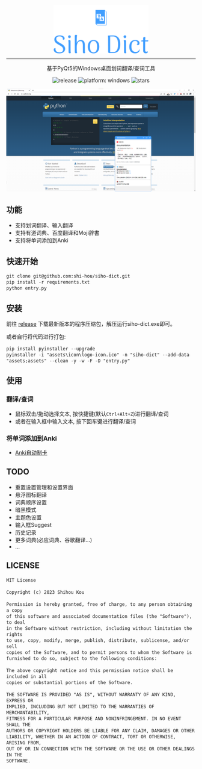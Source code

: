 <p align="center">
  <img width="50%" align="center" src="assets/icon/logo.png" alt="logo">
</p>

---

<p align="center">
  基于PyQt5的Windows桌面划词翻译/查词工具
</p>
<p align="center">
    <a style="text-decoration:none" href="https://github.com/shi-hou/siho-dict/releases">
        <img src="https://img.shields.io/github/v/release/shi-hou/siho-dict?color=%23409EFF" alt="release">
    </a>
    <a style="text-decoration:none">
        <img src="https://img.shields.io/badge/platform-windows-lightgrey" alt="platform: windows">
    </a>
    <a style="text-decoration:none">
        <img src="https://img.shields.io/github/stars/shi-hou/siho-dict?style=social" alt="stars">
    </a>
</p>

![img.png](docs/img/img.png)

## 功能

- 支持划词翻译、输入翻译
- 支持有道词典、百度翻译和Moji辞書
- 支持将单词添加到Anki

## 快速开始

```
git clone git@github.com:shi-hou/siho-dict.git
pip install -r requirements.txt
python entry.py
```

## 安装

前往 [release](https://github.com/shi-hou/siho-dict/releases) 下载最新版本的程序压缩包，解压运行siho-dict.exe即可。

或者自行将代码进行打包:

```
pip install pyinstaller --upgrade
pyinstaller -i "assets\icon\logo-icon.ico" -n "siho-dict" --add-data "assets;assets" --clean -y -w -F -D "entry.py"
```

## 使用

### 翻译/查词

- 鼠标双击/拖动选择文本, 按快捷键(默认`Ctrl+Alt+Z`)进行翻译/查词
- 或者在输入框中输入文本, 按下回车键进行翻译/查词

### 将单词添加到Anki

- [Anki自动制卡](docs/Anki自动制卡.md)

## TODO

- 重置设置管理和设置界面
- 悬浮图标翻译 
- 词典顺序设置
- 暗黑模式
- 主题色设置
- 输入框Suggest
- 历史记录
- 更多词典(必应词典、谷歌翻译...)
- ...

## LICENSE
```
MIT License

Copyright (c) 2023 Shihou Kou

Permission is hereby granted, free of charge, to any person obtaining a copy
of this software and associated documentation files (the "Software"), to deal
in the Software without restriction, including without limitation the rights
to use, copy, modify, merge, publish, distribute, sublicense, and/or sell
copies of the Software, and to permit persons to whom the Software is
furnished to do so, subject to the following conditions:

The above copyright notice and this permission notice shall be included in all
copies or substantial portions of the Software.

THE SOFTWARE IS PROVIDED "AS IS", WITHOUT WARRANTY OF ANY KIND, EXPRESS OR
IMPLIED, INCLUDING BUT NOT LIMITED TO THE WARRANTIES OF MERCHANTABILITY,
FITNESS FOR A PARTICULAR PURPOSE AND NONINFRINGEMENT. IN NO EVENT SHALL THE
AUTHORS OR COPYRIGHT HOLDERS BE LIABLE FOR ANY CLAIM, DAMAGES OR OTHER
LIABILITY, WHETHER IN AN ACTION OF CONTRACT, TORT OR OTHERWISE, ARISING FROM,
OUT OF OR IN CONNECTION WITH THE SOFTWARE OR THE USE OR OTHER DEALINGS IN THE
SOFTWARE.
```